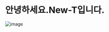 # 안녕하세요.New-T입니다.
![image](https://github.com/user-attachments/assets/51308ebc-3b10-4194-9b27-e0c564a3e1d2)
